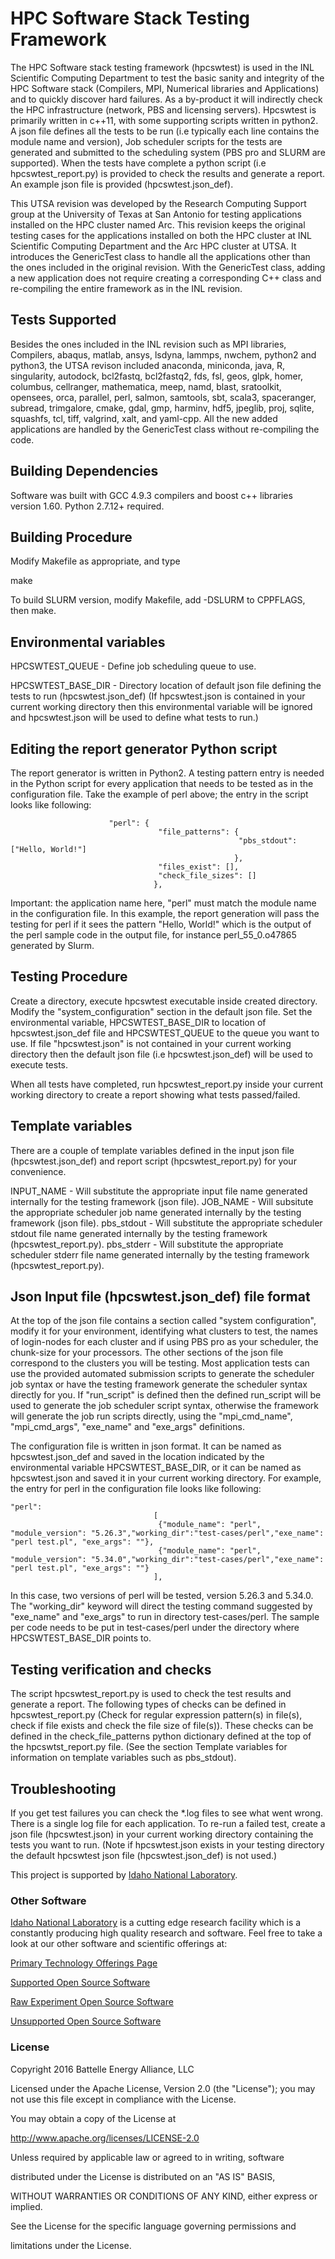 # HPC Software Stack Testing Framework

The HPC Software stack testing framework (hpcswtest) is used in the INL Scientific Computing Department to test the basic sanity and integrity of the HPC Software stack (Compilers, MPI, Numerical libraries and Applications) and to quickly discover hard failures. As a by-product it will indirectly check the HPC infrastructure (network, PBS and licensing servers). Hpcswtest is primarily written in c++11, with some supporting scripts written in python2. A json file defines all the tests to be run (i.e typically each line contains the module name and version), Job scheduler scripts for the tests are generated and submitted to the scheduling system (PBS pro and SLURM are supported). When the tests have complete a python script (i.e hpcswtest_report.py) is provided to check the results and generate a report.
An example json file is provided (hpcswtest.json_def).

This UTSA revision was developed by the Research Computing Support group at the University of Texas at San Antonio for testing applications installed on the HPC cluster named Arc. This revision keeps the original testing cases for the applications installed on both the HPC cluster at INL Scientific Computing Department and the Arc HPC cluster at UTSA. It introduces the GenericTest class to handle all the applications other than the ones included in the original revision. With the GenericTest class, adding a new application does not require creating a corresponding C++ class and re-compiling the entire framework as in the INL revision.

Tests Supported
---------------
Besides the ones included in the INL revision such as MPI libraries, Compilers, abaqus, matlab, ansys, lsdyna, lammps, nwchem, python2 and python3, the UTSA revison included anaconda, miniconda, java, R, singularity, autodock, bcl2fastq, bcl2fastq2, fds, fsl, geos, glpk, homer, columbus, cellranger, mathematica, meep, namd, blast, sratoolkit, opensees, orca, parallel, perl, salmon, samtools, sbt, scala3, spaceranger, subread, trimgalore, cmake, gdal, gmp, harminv, hdf5, jpeglib, proj, sqlite, squashfs, tcl, tiff, valgrind, xalt, and yaml-cpp. All the new added applications are handled by the GenericTest class without re-compiling the code.

Building Dependencies
---------------------
Software was built with GCC 4.9.3 compilers and boost c++ libraries version 1.60. Python 2.7.12+ required.


Building Procedure
------------------
Modify Makefile as appropriate, and type

make

To build SLURM version, modify Makefile, add -DSLURM to CPPFLAGS, then make.


Environmental variables
-----------------------
HPCSWTEST_QUEUE - Define job scheduling queue to use.

HPCSWTEST_BASE_DIR - Directory location of default json file defining the tests to run (hpcswtest.json_def) (If hpcswtest.json is
contained in your current working directory then this environmental variable will be ignored and hpcswtest.json will be used to define what tests to run.)

Editing the report generator Python script
----------------
The report generator is written in Python2. A testing pattern entry is needed in the Python script for every application that needs to be tested as in the configuration file. Take the example of perl above; the entry in the script looks like following:
```
                      "perl": {
                                 "file_patterns": {
                                                   "pbs_stdout": ["Hello, World!"]
                                                  },
                                 "files_exist": [],
                                 "check_file_sizes": []
                                },
```
Important: the application name here, "perl" must match the module name in the configuration file. 
In this example, the report generation will pass the testing for perl if it sees the pattern "Hello, World!" which is the output of the perl sample code in the output file, for instance perl_55_0.o47865 generated by Slurm.

Testing Procedure
----------------
Create a directory, execute hpcswtest executable inside created directory. Modify the "system_configuration" section in the default json file. Set the environmental variable, HPCSWTEST_BASE_DIR to location of hpcswtest.json_def file and HPCSWTEST_QUEUE to the queue you want to use.
If file "hpcswtest.json" is not contained in your current working directory then the default json file (i.e hpcswtest.json_def) will be used to execute tests.

When all tests have completed, run hpcswtest_report.py inside your current working directory to create a report showing what tests passed/failed.


Template variables
------------------
There are a couple of template variables defined in the input json file (hpcswtest.json_def) and report script (hpcswtest_report.py) for your convenience.

INPUT_NAME - Will substitute the appropriate input file name generated internally for the testing framework (json file).
JOB_NAME - Will subsitute the appropriate scheduler job name generated internally by the testing framework (json file).
pbs_stdout - Will substitute the appropriate scheduler stdout file name generated internally by the testing framework (hpcswtest_report.py).
pbs_stderr - Will substitute the appropriate scheduler stderr file name generated internally by the testing framework (hpcswtest_report.py).


Json Input file (hpcswtest.json_def) file format
------------------------------------------------
At the top of the json file contains a section called "system configuration", modify it for your environment, identifying 
what clusters to test, the names of login-nodes for each cluster and if using PBS pro as your scheduler, the chunk-size for
your processors. The other sections of the json file correspond to the clusters you will be testing.
Most application tests can use the provided automated submission scripts to generate the scheduler job syntax or have the testing framework generate the scheduler syntax directly for you. If "run_script" is defined then the defined run_script will be used to generate the job scheduler script syntax, otherwise the framework will generate the job run scripts directly, using the "mpi_cmd_name", "mpi_cmd_args", "exe_name" and "exe_args" definitions.

The configuration file is written in json format. It can be named as hpcswtest.json_def and saved in the location indicated by the environmental variable HPCSWTEST_BASE_DIR, or it can be named as hpcswtest.json and saved it in your current working directory. 
For example, the entry for perl in the configuration file looks like following:
```
"perl":
                                [
                                 {"module_name": "perl", "module_version": "5.26.3","working_dir":"test-cases/perl","exe_name": "perl test.pl", "exe_args": ""},
                                 {"module_name": "perl", "module_version": "5.34.0","working_dir":"test-cases/perl","exe_name": "perl test.pl", "exe_args": ""}
                                ],
```
In this case, two versions of perl will be tested, version 5.26.3 and 5.34.0. The "working_dir" keyword will direct the testing command suggested by "exe_name" and "exe_args" to run in directory test-cases/perl. The sample per code needs to be put in test-cases/perl under the directory where HPCSWTEST_BASE_DIR points to.


Testing verification and checks
-------------------------------
The script hpcswtest_report.py is used to check the test results and generate a report. The following types of checks can be defined in hpcswtest_report.py (Check for regular expression pattern(s) in file(s), check if file exists and check the file size of file(s)). These checks can be defined in the check_file_patterns python dictionary defined at the top of the hpcswtst_report.py file. (See the section Template variables for information on template variables such as pbs_stdout).


Troubleshooting
---------------
If you get test failures you can check the *.log files to see what went wrong. There is a single log file for each application.
To re-run a failed test, create a json file (hpcswtest.json) in your current working directory containing the tests you want to run. (Note if hpcswtest.json exists in your testing directory the default hpcswtest json file (hpcswtest.json_def) is not used.)


This project is supported by [Idaho National Laboratory](https://www.inl.gov/).



### Other Software


[Idaho National Laboratory](https://www.inl.gov/) is a cutting edge research facility which is a constantly producing high quality research and software. Feel free to take a look at our other software and scientific offerings at:



[Primary Technology Offerings Page](https://www.inl.gov/inl-initiatives/technology-deployment)



[Supported Open Source Software](https://github.com/idaholab)



[Raw Experiment Open Source Software](https://github.com/IdahoLabResearch)



[Unsupported Open Source Software](https://github.com/IdahoLabCuttingBoard)



### License 



Copyright 2016 Battelle Energy Alliance, LLC



Licensed under the Apache License, Version 2.0 (the "License");
you may not use this file except in compliance with the License.

You may obtain a copy of the License at



  http://www.apache.org/licenses/LICENSE-2.0



Unless required by applicable law or agreed to in writing, software

distributed under the License is distributed on an "AS IS" BASIS,

WITHOUT WARRANTIES OR CONDITIONS OF ANY KIND, either express or implied.

See the License for the specific language governing permissions and

limitations under the License.

